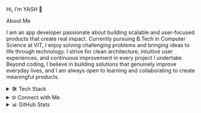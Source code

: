 Hi, I’m YASH 👋

About Me

I am an app developer passionate about building scalable and user-focused products that create real impact. Currently pursuing B.Tech in Computer Science at VIT, I enjoy solving challenging problems and bringing ideas to life through technology. I strive for clean architecture, intuitive user experiences, and continuous improvement in every project I undertake. Beyond coding, I believe in building solutions that genuinely improve everyday lives, and I am always open to learning and collaborating to create meaningful products.

<details>
<summary>🛠️ Tech Stack</summary>


<p>
<img src="https://img.shields.io/badge/Java-ED8B00?style=for-the-badge&logo=openjdk&logoColor=white" />
<img src="https://img.shields.io/badge/C++-00599C?style=for-the-badge&logo=cplusplus&logoColor=white" />
<img src="https://img.shields.io/badge/Dart-0175C2?style=for-the-badge&logo=dart&logoColor=white" />
<img src="https://img.shields.io/badge/JavaScript-F7DF1E?style=for-the-badge&logo=javascript&logoColor=black" />
<img src="https://img.shields.io/badge/Flutter-02569B?style=for-the-badge&logo=flutter&logoColor=white" />
<img src="https://img.shields.io/badge/Node.js-339933?style=for-the-badge&logo=node.js&logoColor=white" />
<img src="https://img.shields.io/badge/Express.js-000000?style=for-the-badge&logo=express&logoColor=white" />
<img src="https://img.shields.io/badge/MongoDB-47A248?style=for-the-badge&logo=mongodb&logoColor=white" />
<img src="https://img.shields.io/badge/Firebase-FFCA28?style=for-the-badge&logo=firebase&logoColor=black" />
<img src="https://img.shields.io/badge/Supabase-3ECF8E?style=for-the-badge&logo=supabase&logoColor=white" />
<img src="https://img.shields.io/badge/AWS-232F3E?style=for-the-badge&logo=amazonaws&logoColor=white" />
<img src="https://img.shields.io/badge/GitHub-181717?style=for-the-badge&logo=github&logoColor=white" />
<img src="https://img.shields.io/badge/Git-F05032?style=for-the-badge&logo=git&logoColor=white" />
<img src="https://img.shields.io/badge/Postman-FF6C37?style=for-the-badge&logo=postman&logoColor=white" />
</p>


</details>


<details>
<summary>🌐 Connect with Me</summary>


<p>
<a href="mailto:yashnandwani47@gmail.com"><img src="https://img.shields.io/badge/Gmail-D14836?style=for-the-badge&logo=gmail&logoColor=white" /></a>
<a href="https://www.linkedin.com/in/yash-nandwani-675304251/"><img src="https://img.shields.io/badge/LinkedIn-0A66C2?style=for-the-badge&logo=linkedin&logoColor=white" /></a>
<a href="https://github.com/yashnandwanii"><img src="https://img.shields.io/badge/GitHub-181717?style=for-the-badge&logo=github&logoColor=white" /></a>
<a href="https://leetcode.com/u/YashNandwani63"><img src="https://img.shields.io/badge/LeetCode-FFA116?style=for-the-badge&logo=leetcode&logoColor=black" /></a>
</p>


✨ Feel free to connect for collaboration, internships, open-source contributions, or project discussions!

</details>


<details>
<summary>📊 GitHub Stats</summary>


<p align="center">
<img src="https://github-readme-streak-stats.herokuapp.com/?user=yashnandwanii&theme=default" alt="GitHub Streak" />
</p>


<p align="center">
<img src="https://github-readme-stats.vercel.app/api/top-langs/?username=yashnandwanii&layout=compact&theme=default" alt="Top Languages" />
</p>


<p align="center">
<img src="https://github-readme-stats.vercel.app/api?username=yashnandwanii&show_icons=true&theme=default" alt="GitHub Stats" />
</p>


<p align="center">
<img src="https://github-contribution-graph.vercel.app/api?username=yashnandwanii&theme=default" alt="Contribution Graph" />
</p>


</details>
